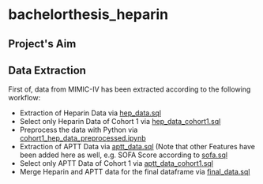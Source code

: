 # bachelorthesis_heparin

## Project's Aim



## Data Extraction
First of, data from MIMIC-IV has been extracted according to the following workflow:

* Extraction of Heparin Data via [hep_data.sql](./data_extraction/hep_data.sql)
* Select only Heparin Data of Cohort 1 via [hep_data_cohort1.sql](./data_extraction/hep_data_cohort1.sql)
* Preprocess the data with Python via [cohort1_hep_data_preprocessed.ipynb](./data_extraction/cohort1_hep_data_preprocessed.ipynb)
* Extraction of APTT Data via [aptt_data.sql](./data_extraction/aptt_data.sql) (Note that other Features have been added here as well, e.g. SOFA Score according to [sofa.sql](./data_extraction/sofa.sql)
* Select only APTT Data of Cohort 1 via [aptt_data_cohort1.sql](./data_extraction/aptt_data_cohort1.sql)
* Merge Heparin and APTT data for the final dataframe via [final_data.sql](./data_extraction/final_data.sql)
